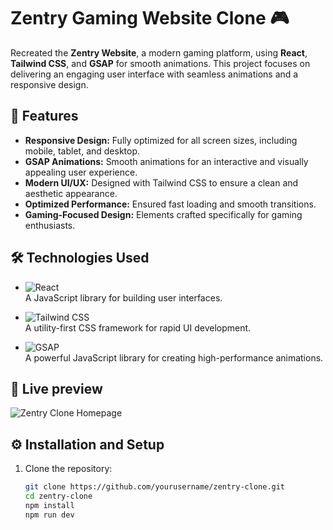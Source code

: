# Zentry Gaming Website Clone 🎮

Recreated the **Zentry Website**, a modern gaming platform, using **React**, **Tailwind CSS**, and **GSAP** for smooth animations. This project focuses on delivering an engaging user interface with seamless animations and a responsive design.  

## 🚀 Features

- **Responsive Design:** Fully optimized for all screen sizes, including mobile, tablet, and desktop.
- **GSAP Animations:** Smooth animations for an interactive and visually appealing user experience.
- **Modern UI/UX:** Designed with Tailwind CSS to ensure a clean and aesthetic appearance.
- **Optimized Performance:** Ensured fast loading and smooth transitions.
- **Gaming-Focused Design:** Elements crafted specifically for gaming enthusiasts.

## 🛠️ Technologies Used

- ![React](https://img.shields.io/badge/React-%2320232a.svg?style=for-the-badge&logo=react&logoColor=%2361DAFB)  
  A JavaScript library for building user interfaces.

- ![Tailwind CSS](https://img.shields.io/badge/TailwindCSS-%2338B2AC.svg?style=for-the-badge&logo=tailwind-css&logoColor=white)  
  A utility-first CSS framework for rapid UI development.

- ![GSAP](https://img.shields.io/badge/GSAP-%2388CE02.svg?style=for-the-badge&logo=greensock&logoColor=white)  
  A powerful JavaScript library for creating high-performance animations.


## 📸 Live preview

![Zentry Clone Homepage](path/to/your/screenshot-homepage.png)


## ⚙️ Installation and Setup

1. Clone the repository:
   ```bash
   git clone https://github.com/yourusername/zentry-clone.git
   cd zentry-clone
   npm install
   npm run dev

